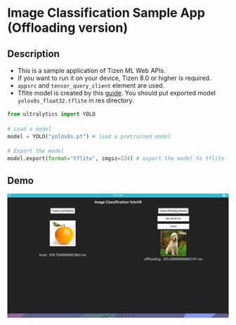 # Image Classification Sample App (Offloading version)
## Description
* This is a sample application of Tizen ML Web APIs.
* If you want to run it on your device, Tizen 8.0 or higher is required.
* `appsrc` and `tensor_query_client` element are used.
* Tflite model is created by this [guide](https://github.com/nnstreamer/nnstreamer-example/tree/main/bash_script/example_yolo#export-to-tflite-and-torchscript-model-1). You should put exported model `yolov8s_float32.tflite` in res directory.
```py
from ultralytics import YOLO

# Load a model
model = YOLO("yolov8s.pt") # load a pretrained model

# Export the model
model.export(format="tflite", imgsz=224) # export the model to tflite format
```

## Demo
![Alt demo](./image_classification_offloading_yolo.png)
